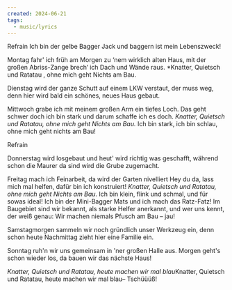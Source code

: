 ```yaml
---
created: 2024-06-21
tags:
  - music/lyrics
---
```


Refrain
Ich bin der gelbe Bagger Jack und baggern ist mein Lebenszweck! 

Montag fahr' ich früh am Morgen zu ‘nem wirklich alten Haus,
mit der großen Abriss-Zange brech‘ ich Dach und Wände raus.
*Knatter, Quietsch und Ratatau 
, ohne mich geht Nichts am Bau.

Dienstag wird der ganze Schutt auf einem LKW verstaut,
der muss weg, denn hier wird bald ein schönes, neues Haus gebaut.

Mittwoch grabe ich mit meinem großen Arm ein tiefes Loch.
Das geht schwer doch ich bin stark und darum schaffe ich es doch.
*Knatter, Quietsch und Ratatau, ohne mich geht Nichts am Bau.*
Ich bin stark, ich bin schlau, ohne mich geht nichts am Bau! 

Refrain

Donnerstag wird losgebaut und heut' wird richtig was geschafft, während schon die Maurer da sind wird die Grube zugemacht.

Freitag mach ich Feinarbeit, da wird der Garten nivelliert
Hey du da, lass mich mal helfen, dafür bin ich konstruiert!
*Knatter, Quietsch und Ratatau, ohne mich geht Nichts am Bau.*
Ich bin klein, flink und schmal, und für sowas ideal! Ich bin der Mini-Bagger Mats
und ich mach das Ratz-Fatz! Im Baugebiet sind wir bekannt, als starke Helfer anerkannt,
und wer uns kennt, der weiß genau: Wir machen niemals Pfusch am Bau – jau!

Samstagmorgen sammeln wir noch gründlich unser Werkzeug ein, denn schon heute Nachmittag zieht hier eine Familie ein.

Sonntag ruh'n wir uns gemeinsam in 'ner großen Halle aus. Morgen geht's schon wieder los, da bauen wir das nächste Haus!

*Knatter, Quietsch und Ratatau, heute machen wir mal blau*Knatter, Quietsch und Ratatau, heute machen wir mal blau– Tschüüüß!

